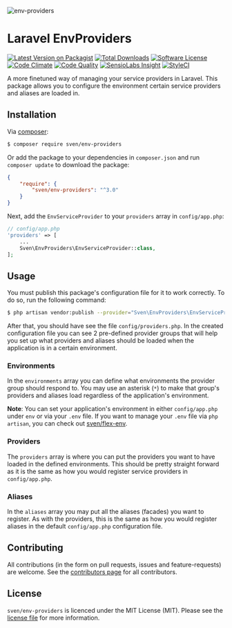 ![env-providers](https://cloud.githubusercontent.com/assets/11269635/15094471/5abfd4ec-14a5-11e6-8969-63bc9bcfd6b6.jpg)

# Laravel EnvProviders

[![Latest Version on Packagist][ico-version]][link-packagist]
[![Total Downloads][ico-downloads]][link-downloads]
[![Software License][ico-license]](LICENSE.md)
[![Code Climate][ico-codeclimate]][link-codeclimate]
[![Code Quality][ico-quality]][link-quality]
[![SensioLabs Insight][ico-insight]][link-insight]
[![StyleCI][ico-styleci]][link-styleci]

A more finetuned way of managing your service providers in Laravel. This package
allows you to configure the environment certain service providers and
aliases are loaded in.

## Installation
Via [composer](http://getcomposer.org):

```bash
$ composer require sven/env-providers
```

Or add the package to your dependencies in `composer.json` and run
`composer update` to download the package:

```json
{
    "require": {
        "sven/env-providers": "^3.0"
    }
}
```

Next, add the `EnvServiceProvider` to your `providers` array in `config/app.php`:

```php
// config/app.php
'providers' => [
    ...
    Sven\EnvProviders\EnvServiceProvider::class,
];
```

## Usage
You must publish this package's configuration file for it to work correctly. To
do so, run the following command:

```bash
$ php artisan vendor:publish --provider="Sven\EnvProviders\EnvServiceProvider"
```

After that, you should have see the file `config/providers.php`. In the created
configuration file you can see 2 pre-defined provider groups that will help you
set up what providers and aliases should be loaded when the application is in a
certain environment.

### Environments
In the `environments` array you can define what environments the provider group
should respond to. You may use an asterisk (`*`) to make that group's providers
and aliases load regardless of the application's environment.

**Note**: You can set your application's environment in either `config/app.php`
under `env` or via your `.env` file. If you want to manage your `.env` file via
`php artisan`, you can check out [sven/flex-env](https://git.io/flex).

### Providers
The `providers` array is where you can put the providers you want to have loaded
in the defined environments. This should be pretty straight forward as it is the
same as how you would register service providers in `config/app.php`.

### Aliases
In the `aliases` array you may put all the aliases (facades) you want to register.
As with the providers, this is the same as how you would register aliases in the
default `config/app.php` configuration file.


## Contributing
All contributions (in the form on pull requests, issues and feature-requests) are
welcome. See the [contributors page](../../graphs/contributors) for all contributors.

## License
`sven/env-providers` is licenced under the MIT License (MIT). Please see the
[license file](LICENSE.md) for more information.

[ico-version]: https://img.shields.io/packagist/v/sven/env-providers.svg?style=flat-square
[ico-license]: https://img.shields.io/badge/license-MIT-green.svg?style=flat-square
[ico-downloads]: https://img.shields.io/packagist/dt/sven/env-providers.svg?style=flat-square
[ico-codeclimate]: https://img.shields.io/codeclimate/github/svenluijten/env-providers.svg?style=flat-square
[ico-quality]: https://img.shields.io/scrutinizer/g/svenluijten/env-providers.svg?style=flat-square
[ico-insight]: https://img.shields.io/sensiolabs/i/510c4368-2414-43ae-85e7-486590a4961a.svg?style=flat-square
[ico-styleci]: https://styleci.io/repos/58277758/shield

[link-packagist]: https://packagist.org/packages/sven/env-providers
[link-downloads]: https://packagist.org/packages/sven/env-providers
[link-codeclimate]: https://codeclimate.com/github/svenluijten/env-providers
[link-quality]: https://scrutinizer-ci.com/g/svenluijten/env-providers/?branch=master
[link-insight]: https://insight.sensiolabs.com/projects/510c4368-2414-43ae-85e7-486590a4961a
[link-styleci]: https://styleci.io/repos/58277758
